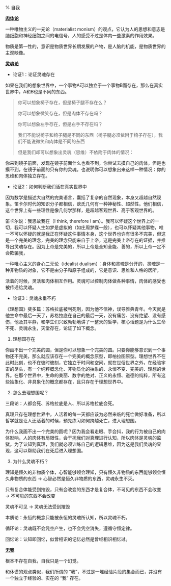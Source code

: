 % 自我

<b><u>肉体论</u></b>

一种唯物主义的一元论（materialist monism）的观点，它认为人的思想和意志是脑细胞和神经细胞之间的电信号，人的感受不过是体内一些激素的作用效果。

物质是第一性的，意识是物质世界长期发展的产物，是人脑的机能，是物质世界的主观映像。

<b><u>灵魂论</u></b>

- 论证1：论证灵魂存在

如果在我们的想象世界中，一个事物A可以独立于一个事物B而存在，那么在真实世界中，A和B也是不同的东西。

> 你可以想象椅子存在，但是椅子腿不存在么？
>
> 你可以想象微笑存在，但是肉体不存在吗？
>
> 你可以想象左手存在，但是右手不存在吗？
>
> 我们不能说椅子和椅子腿是不同的东西（椅子腿必须依附于椅子存在），我们不能说微笑和肉体是不同的东西
> 
> 但是我们却可以想象出灵魂（思维）不依附于肉体的情况：

你来到镜子前面，发现在镜子前面什么也看不到，你尝试去摸自己的肉体，但是也摸不到，在镜子前面的只有你的灵魂。也说明你可以想象出来这样一种情况：你的思维和肉体独立存在。

- 论证2：如何判断我们活在真实世界中

因为数学是描述大自然的完美语言，囊括了复杂的自然现象，本身又超越自然现象。笛卡尔时代的知识分子都相信，欧氏几何有一种神秘性、超然性。他们相信，这个世界上有一些理性是像几何学那样，是超越客观世界、高于客观世界的。

<span id="我思故我在"></span>
笛卡尔说：我思故我在（I think, therefore I am）。我可以怀疑这个世界上的一切，我可以怀疑人生如梦是虚拟的（如庄周梦蝶一般），也可以怀疑其他事物，唯一不可以怀疑的就是我正在怀疑这件事情本身，这个世界也许有很多不完美，但这是一个完美的理念，完美的理念只能来自于上帝，这是完美上帝存在的证据，并推导出灵魂存在。因为上帝是完美的，所以上帝是全知全能、善的，所以上帝一定不会欺骗我，

一种唯心主义的身心二元论（idealist dualism）：身体和灵魂是分开的，灵魂是一种非物质的对象，它不是由分子和原子组成的，它是意识、思维和人格的居所。

活着的时候，灵活和肉体相互作用。灵魂可以控制肉体做各种事情，肉体的感受也被传递给灵魂。

- 论证3：灵魂永垂不朽

《理想国》斐多篇：苏格拉底被判死刑，因为他不信神，误导雅典青年。今天就是他生命中最后一天了，苏格拉底在自己的最后一天，没有痛苦、没有绝望、没有感伤，他及其平静，和学生们兴致勃勃地讲了一整天的哲学，核心话题是为什么生命不死、灵魂永生，天堂存在，论证了如下概念。

1. 理想国存在

你画不出一个完美的圆，但是你可以想象一个完美的圆。只要你能够意识到一个事物还不完美，那么就应该存在一个完美的概念原型，即柏拉图原型。理想世界不在此时此刻，也不在彼时彼刻，它独立于时间和空间，就在世俗世界之外，在经验宇宙的尽头，有一个纯粹概念化、非物质化的抽象的、永恒不变、完美的、理想的世界。在那个世界中，生命的美丽、数字的绝对、正义的永恒、道德的纯粹，所有这些抽象化、非具象化的概念都存在，且只存在于理想世界中。

2. 怎么去理想国呢？

三段论：人都会死、苏格拉底是人、所以苏格拉底会死。

真理只存在理想世界中，人活着的每一天都应该为必然来临的死亡做好准备，所以哲学就是让人还活着的时候，预先练习如何跨越死亡，进入理想国。

为什么我画不出一个完美的圆呢？因为我会看走眼、手会抖，我的行为被自己的肉体影响，人的肉体有局限性，会干扰我们对真理进行认知，所以肉体是灵魂的监狱。为了认知到真理，我们就必须训练自己的逻辑思维，因为这是我们灵魂的显现，这可以帮助我们在死后进入理想国。

3. 为什么灵魂不朽？

理知是恒久的非物质个体，心智能够领会理知，只有恒久非物质的东西能够领会恒久非物质的东西 → 心智必然是恒久非物质的东西，灵魂永生不灭。

只有复合体能受到摧毁，只有会改变的东西才是复合体，不可见的东西不会改变 → 不可见的东西不会改变

灵魂不可见 → 灵魂无法受到摧毁

本质论：永恒的概念只能被永恒的灵魂所认知，所以灵魂不朽。

循环论：灵魂既不会凭空产生，也不会凭空消失，遵循守恒定律。

回忆论：认知即回忆，似曾相识的记忆必然是曾经相识相忆过。

<b><u>无我</u></b>

根本不存在自我，自我只是一个幻觉。

和休谟的观点类似，我们所谓的 “我”，不过是一堆经验片段的集合而已，并没有一个独立于经验的、实在的 “我” 存在。
